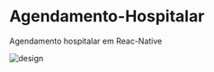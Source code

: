 # Agendamento-Hospitalar
Agendamento hospitalar em Reac-Native


![design](https://user-images.githubusercontent.com/79226722/200311080-9220ed28-ded1-487c-94bc-830b49b75122.png)
